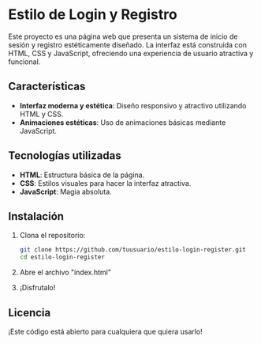 # Estilo de Login y Registro

Este proyecto es una página web que presenta un sistema de inicio de sesión y registro estéticamente diseñado. La interfaz está construida con HTML, CSS y JavaScript, ofreciendo una experiencia de usuario atractiva y funcional.

## Características

- **Interfaz moderna y estética**: Diseño responsivo y atractivo utilizando HTML y CSS.
- **Animaciones estéticas**: Uso de animaciones básicas mediante JavaScript.

## Tecnologías utilizadas

- **HTML**: Estructura básica de la página.
- **CSS**: Estilos visuales para hacer la interfaz atractiva.
- **JavaScript**: Magia absoluta.

## Instalación

1. Clona el repositorio:

   ```bash
   git clone https://github.com/tuusuario/estilo-login-register.git
   cd estilo-login-register

2. Abre el archivo "index.html" 

3. ¡Disfrutalo!


## Licencia

¡Este código está abierto para cualquiera que quiera usarlo!
